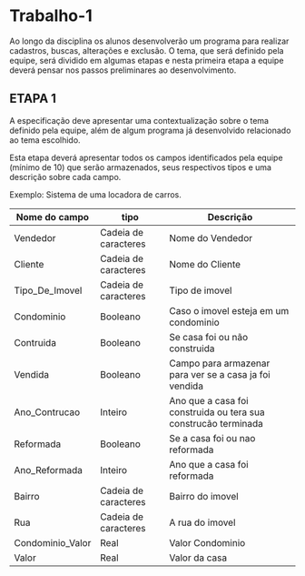 # Trabalho-1

Ao longo da disciplina os alunos desenvolverão um programa para realizar cadastros, buscas, alterações e exclusão. O tema, que será definido pela equipe, será dividido em algumas etapas e nesta primeira etapa a equipe deverá pensar nos passos preliminares ao desenvolvimento.

## ETAPA 1
A especificação deve apresentar uma contextualização sobre o tema definido pela equipe, além de algum programa já desenvolvido relacionado ao tema escolhido.

Esta etapa deverá apresentar todos os campos identificados pela equipe (mínimo de 10) que serão armazenados, seus respectivos tipos e uma descrição sobre cada campo.

Exemplo: Sistema de uma locadora de carros.

|Nome do campo|tipo|Descrição|
|-------------|----|---------|
Vendedor|Cadeia de caracteres|Nome do Vendedor
Cliente |Cadeia de caracteres|Nome do Cliente
Tipo_De_Imovel|Cadeia de caracteres|Tipo de imovel
Condominio|Booleano|Caso o imovel esteja em um condominio
Contruida|Booleano|Se casa foi ou não construida
Vendida|Booleano|Campo para armazenar para ver se a casa ja foi vendida
Ano_Contrucao|Inteiro|Ano que a casa foi construida ou tera sua construcão terminada
Reformada|Booleano|Se a casa foi ou nao reformada
Ano_Reformada|Inteiro|Ano que a casa foi reformada 
Bairro  |Cadeia de caracteres|Bairro do imovel
Rua|Cadeia de caracteres|A rua do imovel
Condominio_Valor|Real|Valor Condominio
Valor|Real|Valor da casa
